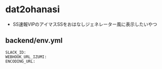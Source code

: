 # dat2ohanasi
  - SS速報VIPのアイマスSSをおはなしジェネレーター風に表示したいやつ

## backend/env.yml
```
SLACK_ID:
WEBHOOK_URL_IZUMI:
ENCODING_URL:
```
